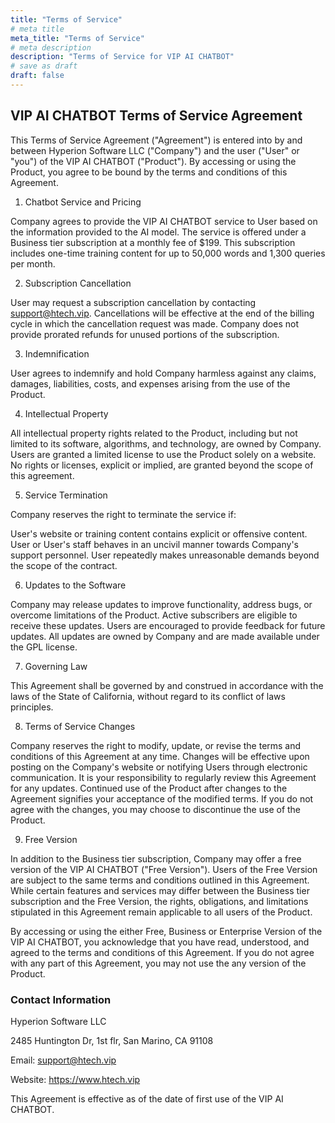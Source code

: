 ```yaml
---
title: "Terms of Service"
# meta title
meta_title: "Terms of Service"
# meta description
description: "Terms of Service for VIP AI CHATBOT"
# save as draft
draft: false
---
```




## VIP AI CHATBOT Terms of Service Agreement

This Terms of Service Agreement ("Agreement") is entered into by and between Hyperion Software LLC ("Company") and the user ("User" or "you") of the VIP AI CHATBOT ("Product"). By accessing or using the Product, you agree to be bound by the terms and conditions of this Agreement.

1. Chatbot Service and Pricing

Company agrees to provide the VIP AI CHATBOT service to User based on the information provided to the AI model. The service is offered under a Business tier subscription at a monthly fee of $199. This subscription includes one-time training content for up to 50,000 words and 1,300 queries per month. 

2. Subscription Cancellation

User may request a subscription cancellation by contacting support@htech.vip. Cancellations will be effective at the end of the billing cycle in which the cancellation request was made. Company does not provide prorated refunds for unused portions of the subscription.

3. Indemnification

User agrees to indemnify and hold Company harmless against any claims, damages, liabilities, costs, and expenses arising from the use of the Product.

4. Intellectual Property

All intellectual property rights related to the Product, including but not limited to its software, algorithms, and technology, are owned by Company. Users are granted a limited license to use the Product solely on a website. No rights or licenses, explicit or implied, are granted beyond the scope of this agreement.

5. Service Termination

Company reserves the right to terminate the service if:

User's website or training content contains explicit or offensive content.
User or User's staff behaves in an uncivil manner towards Company's support personnel.
User repeatedly makes unreasonable demands beyond the scope of the contract.

6. Updates to the Software

Company may release updates to improve functionality, address bugs, or overcome limitations of the Product. Active subscribers are eligible to receive these updates. Users are encouraged to provide feedback for future updates. All updates are owned by Company and are made available under the GPL license.

7. Governing Law

This Agreement shall be governed by and construed in accordance with the laws of the State of California, without regard to its conflict of laws principles.

8. Terms of Service Changes

Company reserves the right to modify, update, or revise the terms and conditions of this Agreement at any time. Changes will be effective upon posting on the Company's website or notifying Users through electronic communication. It is your responsibility to regularly review this Agreement for any updates. Continued use of the Product after changes to the Agreement signifies your acceptance of the modified terms. If you do not agree with the changes, you may choose to discontinue the use of the Product.

9. Free Version

In addition to the Business tier subscription, Company may offer a free version of the VIP AI CHATBOT ("Free Version"). Users of the Free Version are subject to the same terms and conditions outlined in this Agreement. While certain features and services may differ between the Business tier subscription and the Free Version, the rights, obligations, and limitations stipulated in this Agreement remain applicable to all users of the Product.

By accessing or using the either Free, Business or Enterprise Version of the VIP AI CHATBOT, you acknowledge that you have read, understood, and agreed to the terms and conditions of this Agreement. If you do not agree with any part of this Agreement, you may not use the any version of the Product.

### Contact Information

Hyperion Software LLC

2485 Huntington Dr, 1st flr, San Marino, CA 91108

Email: support@htech.vip

Website: https://www.htech.vip

This Agreement is effective as of the date of first use of the VIP AI CHATBOT.
